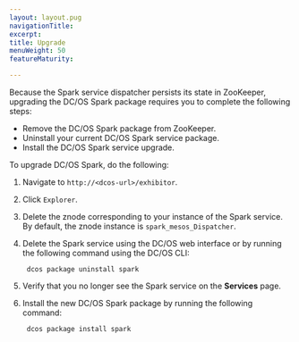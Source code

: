 ```yaml
---
layout: layout.pug
navigationTitle: 
excerpt:
title: Upgrade
menuWeight: 50
featureMaturity:

---
```


<!-- This source repo for this topic is https://github.com/mesosphere/dcos-commons -->
Because the Spark service dispatcher persists its state in ZooKeeper, upgrading the DC/OS Spark package requires you to complete the following steps:
- Remove the DC/OS Spark package from ZooKeeper.
- Uninstall your current DC/OS Spark service package.
- Install the DC/OS Spark service upgrade. 

To upgrade DC/OS Spark, do the following:
1. Navigate to `http://<dcos-url>/exhibitor`. 
1. Click `Explorer`. 
1. Delete the znode corresponding to your instance of the Spark service. By default, the znode instance is `spark_mesos_Dispatcher`.
1. Delete the Spark service using the DC/OS web interface or by running the following command using the DC/OS CLI:

        dcos package uninstall spark

1. Verify that you no longer see the Spark service on the **Services** page.
1. Install the new DC/OS Spark package by running the following command:

        dcos package install spark